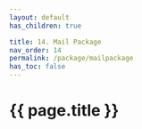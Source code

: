 ```yaml
---
layout: default
has_children: true

title: 14. Mail Package
nav_order: 14
permalink: /package/mailpackage
has_toc: false
---
```


# {{ page.title }}
